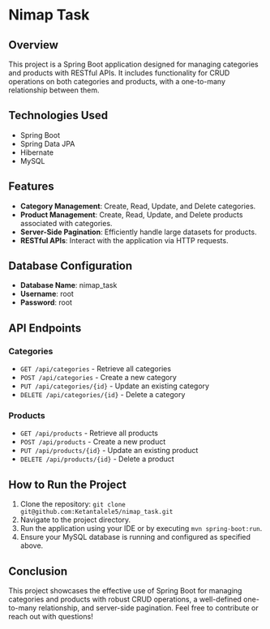 # Nimap Task

## Overview
This project is a Spring Boot application designed for managing categories and products with RESTful APIs. It includes functionality for CRUD operations on both categories and products, with a one-to-many relationship between them.

## Technologies Used
- Spring Boot
- Spring Data JPA
- Hibernate
- MySQL

## Features
- **Category Management**: Create, Read, Update, and Delete categories.
- **Product Management**: Create, Read, Update, and Delete products associated with categories.
- **Server-Side Pagination**: Efficiently handle large datasets for products.
- **RESTful APIs**: Interact with the application via HTTP requests.

## Database Configuration
- **Database Name**: nimap_task
- **Username**: root
- **Password**: root

## API Endpoints
### Categories
- `GET /api/categories` - Retrieve all categories
- `POST /api/categories` - Create a new category
- `PUT /api/categories/{id}` - Update an existing category
- `DELETE /api/categories/{id}` - Delete a category

### Products
- `GET /api/products` - Retrieve all products
- `POST /api/products` - Create a new product
- `PUT /api/products/{id}` - Update an existing product
- `DELETE /api/products/{id}` - Delete a product

## How to Run the Project
1. Clone the repository: `git clone git@github.com:Ketantalele5/nimap_task.git`
2. Navigate to the project directory.
3. Run the application using your IDE or by executing `mvn spring-boot:run`.
4. Ensure your MySQL database is running and configured as specified above.

## Conclusion
This project showcases the effective use of Spring Boot for managing categories and products with robust CRUD operations, a well-defined one-to-many relationship, and server-side pagination. Feel free to contribute or reach out with questions!
